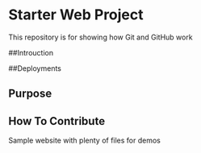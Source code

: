 # Starter Web Project

This repository is for showing how Git and GitHub work

##Introuction

##Deployments

## Purpose

## How To Contribute
Sample website with plenty of files for demos